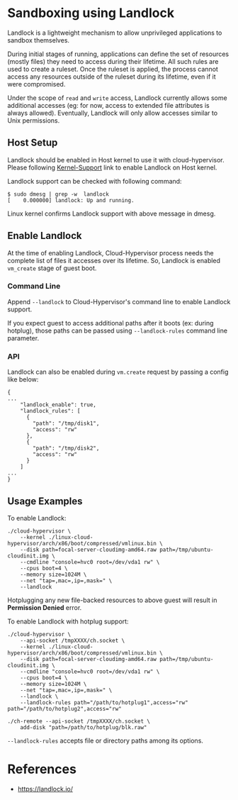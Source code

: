 # Sandboxing using Landlock

Landlock is a lightweight mechanism to allow unprivileged applications to
sandbox themselves.

During initial stages of running, applications can define the set of resources
(mostly files) they need to access during their lifetime. All such rules are
used to create a ruleset. Once the ruleset is applied, the process cannot access
any resources outside of the ruleset during its lifetime, even if it were
compromised.

Under the scope of `read` and `write` access, Landlock currently allows some
additional accesses (eg: for now, access to extended file attributes is always
allowed). Eventually, Landlock will only allow accesses similar to Unix
permissions.

## Host Setup

Landlock should be enabled in Host kernel to use it with cloud-hypervisor.
Please following [Kernel-Support](https://docs.kernel.org/userspace-api/landlock.html#kernel-support) link to enable Landlock on Host kernel.


Landlock support can be checked with following command:
```
$ sudo dmesg | grep -w  landlock
[    0.000000] landlock: Up and running.
```
Linux kernel confirms Landlock support with above message in dmesg.

## Enable Landlock

At the time of enabling Landlock, Cloud-Hypervisor process needs the complete
list of files it accesses over its lifetime. So, Landlock is enabled `vm_create`
stage of guest boot.

### Command Line
Append `--landlock` to Cloud-Hypervisor's command line to enable Landlock
support.

If you expect guest to access additional paths after it boots
(ex: during hotplug), those paths can be passed using `--landlock-rules` command
line parameter.

### API
Landlock can also be enabled during `vm.create` request by passing a config like below:

```
{
...
    "landlock_enable": true,
    "landlock_rules": [
      {
        "path": "/tmp/disk1",
        "access": "rw"
      },
      {
        "path": "/tmp/disk2",
        "access": "rw"
      }
    ]
...
}
```


## Usage Examples

To enable Landlock:

```
./cloud-hypervisor \
	--kernel ./linux-cloud-hypervisor/arch/x86/boot/compressed/vmlinux.bin \
	--disk path=focal-server-cloudimg-amd64.raw path=/tmp/ubuntu-cloudinit.img \
	--cmdline "console=hvc0 root=/dev/vda1 rw" \
	--cpus boot=4 \
	--memory size=1024M \
	--net "tap=,mac=,ip=,mask=" \
	--landlock
```
Hotplugging any new file-backed resources to above guest will result in
**Permission Denied** error.

To enable Landlock with hotplug support:

```
./cloud-hypervisor \
	--api-socket /tmpXXXX/ch.socket \
	--kernel ./linux-cloud-hypervisor/arch/x86/boot/compressed/vmlinux.bin \
	--disk path=focal-server-cloudimg-amd64.raw path=/tmp/ubuntu-cloudinit.img \
	--cmdline "console=hvc0 root=/dev/vda1 rw" \
	--cpus boot=4 \
	--memory size=1024M \
	--net "tap=,mac=,ip=,mask=" \
	--landlock \
	--landlock-rules path="/path/to/hotplug1",access="rw" path="/path/to/hotplug2",access="rw"

./ch-remote --api-socket /tmpXXXX/ch.socket \
	add-disk "path=/path/to/hotplug/blk.raw"
```

`--landlock-rules` accepts file or directory paths among its options.

# References

* https://landlock.io/
